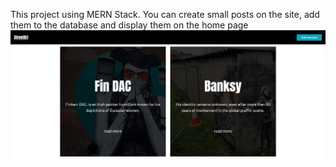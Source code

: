 This project using MERN Stack. You can create small posts on the site, add them to the database and display them on the home page
![]( client/src/img/screen.jpg)

